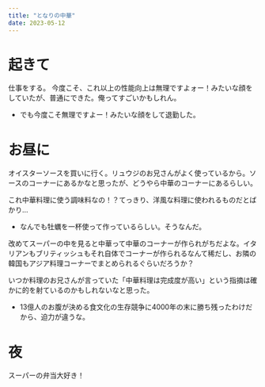 ```yaml
---
title: "となりの中華"
date: 2023-05-12
---
```


# 起きて
仕事をする。
今度こそ、これ以上の性能向上は無理ですよォー！みたいな顔をしていたが、普通にできた。俺ってすごいかもしれん。
- でも今度こそ無理ですよー！みたいな顔をして退勤した。

# お昼に
オイスターソースを買いに行く。リュウジのお兄さんがよく使っているから。ソースのコーナーにあるかなと思ったが、どうやら中華のコーナーにあるらしい。

これ中華料理に使う調味料なの！？てっきり、洋風な料理に使われるものだとばかり...
- なんでも牡蠣を一杯使って作っているらしい。そうなんだ。

改めてスーパーの中を見ると中華って中華のコーナーが作られがちだよな。イタリアンもブリティッシュもそれ自体でコーナーが作られるなんて稀だし、お隣の韓国もアジア料理コーナーでまとめられるぐらいだろうか？

いつか料理のお兄さんが言っていた「中華料理は完成度が高い」という指摘は確かに的を射ているのかもしれないなと思った。
- 13億人のお腹が決める食文化の生存競争に4000年の末に勝ち残ったわけだから、迫力が違うな。

# 夜
スーパーの弁当大好き！
